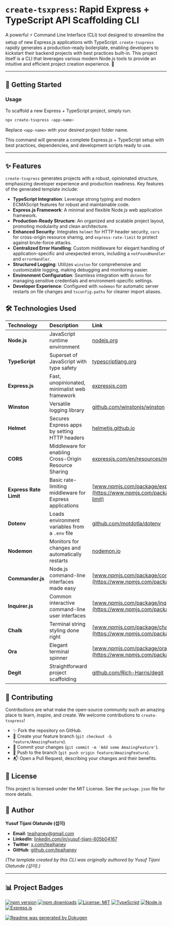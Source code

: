 # **`create-tsxpress`: Rapid Express + TypeScript API Scaffolding CLI**

A powerful ⚡️ Command Line Interface (CLI) tool designed to streamline the setup of new Express.js applications with TypeScript. `create-tsxpress` rapidly generates a production-ready boilerplate, enabling developers to kickstart their backend projects with best practices built-in. This project itself is a CLI that leverages various modern Node.js tools to provide an intuitive and efficient project creation experience. 🚀

---

## 🚀 Getting Started

### Usage

To scaffold a new Express + TypeScript project, simply run:

```bash
npx create-tsxpress <app-name>
```

Replace `<app-name>` with your desired project folder name.

This command will generate a complete Express.js + TypeScript setup with best practices, dependencies, and development scripts ready to use.

---

## ✨ Features

`create-tsxpress` generates projects with a robust, opinionated structure, emphasizing developer experience and production readiness. Key features of the generated template include:

- **TypeScript Integration**: Leverage strong typing and modern ECMAScript features for robust and maintainable code.
- **Express.js Framework**: A minimal and flexible Node.js web application framework.
- **Production-Ready Structure**: An organized and scalable project layout, promoting modularity and clean architecture.
- **Enhanced Security**: Integrates `helmet` for HTTP header security, `cors` for cross-origin resource sharing, and `express-rate-limit` to protect against brute-force attacks.
- **Centralized Error Handling**: Custom middleware for elegant handling of application-specific and unexpected errors, including a `notFoundHandler` and `errorHandler`.
- **Structured Logging**: Utilizes `winston` for comprehensive and customizable logging, making debugging and monitoring easier.
- **Environment Configuration**: Seamless integration with `dotenv` for managing sensitive credentials and environment-specific settings.
- **Developer Experience**: Configured with `nodemon` for automatic server restarts on file changes and `tsconfig-paths` for cleaner import aliases.

## 🛠️ Technologies Used

| Technology             | Description                                             | Link                                                                                                       |
| :--------------------- | :------------------------------------------------------ | :--------------------------------------------------------------------------------------------------------- |
| **Node.js**            | JavaScript runtime environment                          | [nodejs.org](https://nodejs.org/)                                                                          |
| **TypeScript**         | Superset of JavaScript with type safety                 | [typescriptlang.org](https://www.typescriptlang.org/)                                                      |
| **Express.js**         | Fast, unopinionated, minimalist web framework           | [expressjs.com](https://expressjs.com/)                                                                    |
| **Winston**            | Versatile logging library                               | [github.com/winstonjs/winston](https://github.com/winstonjs/winston)                                       |
| **Helmet**             | Secures Express apps by setting HTTP headers            | [helmetjs.github.io](https://helmetjs.github.io/)                                                          |
| **CORS**               | Middleware for enabling Cross-Origin Resource Sharing   | [expressjs.com/en/resources/middleware/cors.html](https://expressjs.com/en/resources/middleware/cors.html) |
| **Express Rate Limit** | Basic rate-limiting middleware for Express applications | [www.npmjs.com/package/express-rate-limit](https://www.npmjs.com/package/express-rate-limit)               |
| **Dotenv**             | Loads environment variables from a `.env` file          | [github.com/motdotla/dotenv](https://github.com/motdotla/dotenv)                                           |
| **Nodemon**            | Monitors for changes and automatically restarts         | [nodemon.io](https://nodemon.io/)                                                                          |
| **Commander.js**       | Node.js command-line interfaces made easy               | [www.npmjs.com/package/commander](https://www.npmjs.com/package/commander)                                 |
| **Inquirer.js**        | Common interactive command-line user interfaces         | [www.npmjs.com/package/inquirer](https://www.npmjs.com/package/inquirer)                                   |
| **Chalk**              | Terminal string styling done right                      | [www.npmjs.com/package/chalk](https://www.npmjs.com/package/chalk)                                         |
| **Ora**                | Elegant terminal spinner                                | [www.npmjs.com/package/ora](https://www.npmjs.com/package/ora)                                             |
| **Degit**              | Straightforward project scaffolding                     | [github.com/Rich-Harris/degit](https://github.com/Rich-Harris/degit)                                       |

## 🤝 Contributing

Contributions are what make the open-source community such an amazing place to learn, inspire, and create. We welcome contributions to `create-tsxpress`!

- ✨ Fork the repository on GitHub.
- 🌿 Create your feature branch (`git checkout -b feature/AmazingFeature`).
- 📝 Commit your changes (`git commit -m 'Add some AmazingFeature'`).
- 🚀 Push to the branch (`git push origin feature/AmazingFeature`).
- 📬 Open a Pull Request, describing your changes and their benefits.

## 📝 License

This project is licensed under the MIT License. See the `package.json` file for more details.

## 👤 Author

**Yusuf Tijani Olatunde (섭이)**

- **Email**: [teajhaney@gmail.com](mailto:teajhaney@gmail.com)
- **LinkedIn**: [linkedin.com/in/yusuf-tijani-605b04167](https://www.linkedin.com/in/yusuf-tijani-605b04167/)
- **Twitter**: [x.com/teajhaney](https://x.com/teajhaney)
- **GitHub**: [github.com/teajhaney](https://github.com/teajhaney)

_(The template created by this CLI was originally authored by Yusuf Tijani Olatunde (섭이).)_

---

## 📊 Project Badges

[![npm version](https://badge.fury.io/js/create-tsxpress.svg)](https://www.npmjs.com/package/create-tsxpress)
[![npm downloads](https://img.shields.io/npm/dm/create-tsxpress)](https://www.npmjs.com/package/create-tsxpress)
[![License: MIT](https://img.shields.io/badge/License-MIT-yellow.svg)](https://opensource.org/licenses/MIT)
[![TypeScript](https://img.shields.io/badge/Language-TypeScript-blue?logo=typescript)](https://www.typescriptlang.org/)
[![Node.js](https://img.shields.io/badge/Runtime-Node.js-green?logo=nodedotjs)](https://nodejs.org/)
[![Express.js](https://img.shields.io/badge/Framework-Express.js-gray?logo=express)](https://expressjs.com/)

[![Readme was generated by Dokugen](https://img.shields.io/badge/Readme%20was%20generated%20by-Dokugen-brightgreen)](https://www.npmjs.com/package/dokugen)
